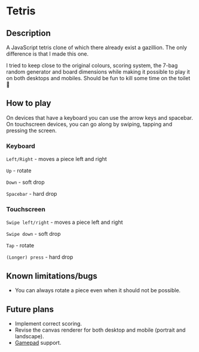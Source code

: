 # Tetris

## Description
A JavaScript tetris clone of which there already exist a gazillion. The only difference is that I made this one.

I tried to keep close to the original colours, scoring system, the 7-bag random generator and board
dimensions while making it possible to play it on both desktops and mobiles. Should be fun to kill
some time on the toilet 💩

## How to play
On devices that have a keyboard you can use the arrow keys and spacebar. On touchscreen devices, you can go along
by swiping, tapping and pressing the screen. 

### Keyboard
`Left/Right` - moves a piece left and right

`Up` - rotate

`Down` - soft drop

`Spacebar` - hard drop

### Touchscreen
`Swipe left/right` - moves a piece left and right

`Swipe down` - soft drop

`Tap` - rotate

`(Longer) press` - hard drop

## Known limitations/bugs
- You can always rotate a piece even when it should not be possible.

## Future plans
- Implement correct scoring.
- Revise the canvas renderer for both desktop and mobile (portrait and landscape).
- [Gamepad](https://developer.mozilla.org/en-US/docs/Web/API/Gamepad_API) support.